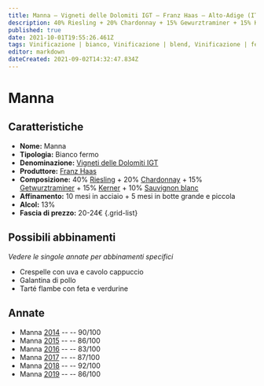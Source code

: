 ```yaml
---
title: Manna – Vigneti delle Dolomiti IGT – Franz Haas – Alto-Adige (IT) – 20-24€ – 3★-5★
description: 40% Riesling + 20% Chardonnay + 15% Gewurztraminer + 15% Kerner + 10% Sauvignon Blanc | Crespelle con uva e cavolo cappuccio – Galantina di pollo – Tarté flambe con feta e verdurine – Aragosta alla catalana
published: true
date: 2021-10-01T19:55:26.461Z
tags: Vinificazione | bianco, Vinificazione | blend, Vinificazione | fermo, Valutazioni | 5 stelle, Regione | Alto-Adige (IT), Vitigni | Gewurztraminer, Vitigni | Chardonnay, Vitigni | Riesling, Vitigni | Kerner, Vitigni | Sauvignon blanc, Prezzi | 20-24€, Alimento | crespelle, Aromatizzazione | con uva e cavolo cappuccio, Alimento | pollo, Alimento | aragosta, Aromatizzazione | alla catalana
editor: markdown
dateCreated: 2021-09-02T14:32:47.834Z
---
```


# Manna

## Caratteristiche
- **Nome:** Manna
- **Tipologia:** Bianco fermo
- **Denominazione:** [Vigneti delle Dolomiti IGT](/denominazioni/Italia/Alto-Adige/IGT-Vigneti-Delle-Dolomiti)
- **Produttore:** [Franz Haas](/produttori/Italia/Alto-Adige/Franz-Haas) 
- **Composizione:** 40% [Riesling](/vitigni/Germania/bacca-bianca/riesling) + 20% [Chardonnay](/vitigni/Francia/bacca-bianca/chardonnay) + 15% [Getwurztraminer](/vitigni/Germania/bacca-nera/gewurztraminer) + 15% [Kerner](/vitigni/Germania/bacca-bianca/kerner) + 10% [Sauvignon blanc](/vitigni/Francia/bacca-bianca/sauvignon-blanc) 
- **Affinamento:** 10 mesi in acciaio + 5 mesi in botte grande e piccola
- **Alcol:** 13%
- **Fascia di prezzo:** 20-24€
{.grid-list}

## Possibili abbinamenti
*Vedere le singole annate per abbinamenti specifici*

- Crespelle con uva e cavolo cappuccio
- Galantina di pollo
- Tarté flambe con feta e verdurine


## Annate
- Manna [2014](/vini/Italia/Alto-Adige/Franz-Haas/Manna/2014) -- <span class="star-4"></span> -- 90/100 
- Manna [2015](/vini/Italia/Alto-Adige/Franz-Haas/Manna/2015) -- <span class="star-3"></span> -- 86/100 
- Manna [2016](/vini/Italia/Alto-Adige/Franz-Haas/Manna/2016) -- <span class="star-2"></span> -- 83/100
- Manna [2017](/vini/Italia/Alto-Adige/Franz-Haas/Manna/2017) -- <span class="star-3"></span> -- 87/100
- Manna [2018](/vini/Italia/Alto-Adige/Franz-Haas/Manna/2018) -- <span class="star-5"></span> -- 92/100  
- Manna [2019](/vini/Italia/Alto-Adige/Franz-Haas/Manna/2019) -- <span class="star-3"></span> -- 86/100  